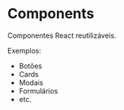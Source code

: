 # Components

Componentes React reutilizáveis.

Exemplos:
- Botões
- Cards
- Modais
- Formulários
- etc.
